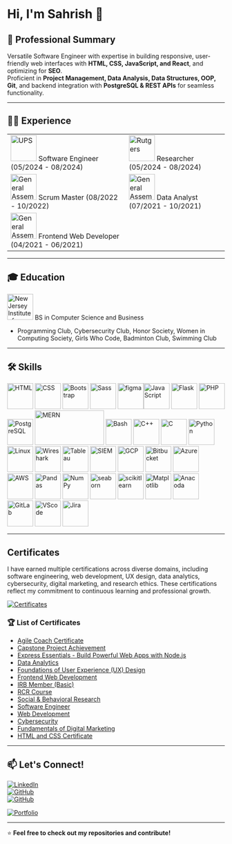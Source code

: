 # Hi, I'm Sahrish 👋

## 🚀 Professional Summary  
Versatile Software Engineer with expertise in building responsive, user-friendly web interfaces with **HTML, CSS, JavaScript, and React**, and optimizing for **SEO**.  
Proficient in **Project Management, Data Analysis, Data Structures, OOP, Git**, and backend integration with **PostgreSQL & REST APIs** for seamless functionality.

---

## 🧑‍💼 Experience
|  |  |
|-----------------------------------|------------------------------|
| <img src="https://media.licdn.com/dms/image/v2/C4D0BAQFX6tdg3bkrBQ/company-logo_200_200/company-logo_200_200/0/1630543904509/ups_logo?e=1749081600&v=beta&t=EeLXENFq0_aDPKERKvZ6qCkZYTZfEqIcASba6nXRsO0" alt="UPS" width="60" height="60"> Software Engineer (05/2024 - 08/2024) | <img src="https://media.licdn.com/dms/image/v2/D4E0BAQFnLVzNL8ZOYg/company-logo_200_200/company-logo_200_200/0/1692195098121/rutgersu_logo?e=1749081600&v=beta&t=uxNQApto-aNZ8EsloTQDZ0H_XThQkgcJS7Xyy2I2-EE" alt="Rutgers" width="60" height="60"> Researcher (05/2024 - 08/2024) | 
| <img src="https://media.licdn.com/dms/image/v2/D4E0BAQFdsjQxcBgAOQ/company-logo_200_200/company-logo_200_200/0/1718380191280?e=1749081600&v=beta&t=8kJ5AKuO3gQGyTm2QvTkeaF_qP1lCopoJQIi67pmSIY" alt="General Assembly" width="60" height="60"> Scrum Master (08/2022 - 10/2022) | <img src="https://media.licdn.com/dms/image/v2/C4E0BAQEwAxD22k-HBw/company-logo_200_200/company-logo_200_200/0/1630655071296/generalassembly_logo?e=1749081600&v=beta&t=vvuf3itwkJ_bfsp0aB-frZWAHZb4NkKCtehRjpRKisA" alt="General Assembly" width="60" height="60"> Data Analyst (07/2021 - 10/2021) |
| <img src="https://media.licdn.com/dms/image/v2/C4E0BAQEwAxD22k-HBw/company-logo_200_200/company-logo_200_200/0/1630655071296/generalassembly_logo?e=1749081600&v=beta&t=vvuf3itwkJ_bfsp0aB-frZWAHZb4NkKCtehRjpRKisA" alt="General Assembly" width="60" height="60"> Frontend Web Developer (04/2021 - 06/2021) |

---
## 🎓 Education
<img src="https://media.licdn.com/dms/image/v2/C4E0BAQGeM2xL_Ibjhw/company-logo_200_200/company-logo_200_200/0/1630582551756/njit_logo?e=1749081600&v=beta&t=M9OHBL_ymmnfpQArTJwM2NfX-KHyL2IukQnjjr5whTc" alt="New Jersey Institute of Technology" width="60" height="60"> BS in Computer Science and Business  

- Programming Club, Cybersecurity Club, Honor Society, Women in Computing Society, Girls Who Code, Badminton Club, Swimming Club

---
## 🛠 Skills  
<img src="https://github.com/sahrishafzal/logos/blob/main/HTML5_logo_and_wordmark.svg" alt="HTML" width="60" height="60"> <img src="https://github.com/sahrishafzal/logos/blob/main/CSS3_logo.svg  " alt="CSS " width="60" height="60"> <img src="https://github.com/sahrishafzal/logos/blob/sahrishafzal-patch-1/Bootstrap_logo.svg " alt="Bootstrap " width="60" height="60"> <img src="https://github.com/sahrishafzal/logos/blob/sahrishafzal-patch-1/Sass_Logo_Color.svg" alt="Sass" 
width="60" height="60"> <img src="https://github.com/sahrishafzal/logos/blob/sahrishafzal-patch-1/figma-svgrepo-com.svg" alt="figma" width="60" height="60"><img src="https://github.com/sahrishafzal/logos/blob/main/Javascript_badge.svg " alt=" JavaScript" width="60" height="60">  <img src="https://github.com/sahrishafzal/logos/blob/main/Flask.svg" alt="Flask" width="60" height="60">  <img src="https://github.com/sahrishafzal/logos/blob/main/PHP-logo.svg " alt=" PHP" width="60" height="60"> <img src="https://github.com/sahrishafzal/logos/blob/sahrishafzal-patch-1/Postgresql_elephant.svg" alt=" PostgreSQL" width="60" height="60">  <img src="https://github.com/sahrishafzal/logos/blob/sahrishafzal-patch-1/MERN-logo.png" alt="MERN" width="160" height="80"> <img src="https://github.com/sahrishafzal/logos/blob/sahrishafzal-patch-1/Bash.svg" alt="Bash" width="60" height="60">  <img src="https://github.com/sahrishafzal/logos/blob/sahrishafzal-patch-1/ISO_C%2B%2B_Logo.svg" alt="C++" width="60" height="60"> <img src="https://github.com/sahrishafzal/logos/blob/sahrishafzal-patch-1/c-1.svg" alt="C" width="60" height="60">  <img src="https://github.com/sahrishafzal/logos/blob/sahrishafzal-patch-1/python-svgrepo-com%20(1).svg" alt="Python" width="60" height="60"> <img src="https://github.com/sahrishafzal/logos/blob/sahrishafzal-patch-1/linux-svgrepo-com.svg" alt="Linux" width="60" height="60">  <img src="https://github.com/sahrishafzal/logos/blob/sahrishafzal-patch-1/Wireshark_icon_new.png" alt=" Wireshark " width="60" height="60">  <img src="https://github.com/sahrishafzal/logos/blob/sahrishafzal-patch-1/tableau-icon-svgrepo-com.svg" alt="Tableau" width="60" height="60">  <img src="https://github.com/sahrishafzal/logos/blob/sahrishafzal-patch-1/siem-1.svg" alt="SIEM" width="60" height="60"> <img src="https://github.com/sahrishafzal/logos/blob/sahrishafzal-patch-1/google-cloud-svgrepo-com.svg" alt="GCP" width="60" height="60">  <img src="https://github.com/sahrishafzal/logos/blob/sahrishafzal-patch-1/BitBucket.svg" alt="Bitbucket" width="60" height="60"> <img src="https://github.com/sahrishafzal/logos/blob/sahrishafzal-patch-1/Azure%20Devops.svg" alt="Azure" width="60" height="60">  <img src="https://github.com/sahrishafzal/logos/blob/sahrishafzal-patch-1/AWS.svg" alt="AWS" width="60" height="60"> <img src="https://github.com/sahrishafzal/logos/blob/sahrishafzal-patch-1/Pandas.svg" alt="Pandas" width="60" height="60"> <img src="https://github.com/sahrishafzal/logos/blob/sahrishafzal-patch-1/numpy-svgrepo-com.svg" alt="NumPy" width="60" height="60"> <img src="https://github.com/sahrishafzal/logos/blob/sahrishafzal-patch-1/seaborn-1.svg" alt="seaborn" width="60" height="60"> <img src="https://github.com/sahrishafzal/logos/blob/sahrishafzal-patch-1/Scikit_learn_logo_small.svg" alt="scikitlearn" width="60" height="60"> <img src="https://github.com/sahrishafzal/logos/blob/sahrishafzal-patch-1/Matplotlib_icon.svg" alt="Matplotlib" width="60" height="60"> <img src="https://github.com/sahrishafzal/logos/blob/sahrishafzal-patch-1/Anaconda.svg" alt="Anacoda" width="60" height="60"> <img src="https://github.com/sahrishafzal/logos/blob/sahrishafzal-patch-1/GitLab.svg" alt="GitLab" width="60" height="60">  <img src="https://github.com/sahrishafzal/logos/blob/sahrishafzal-patch-1/Visual_Studio_Code_1.35_icon.svg" alt="VScode" width="60" height="60"> <img src="https://github.com/sahrishafzal/logos/blob/sahrishafzal-patch-1/jira-1.svg" alt="Jira " width="60" height="60">  

---

## Certificates 
I have earned multiple certifications across diverse domains, including software engineering, web development, UX design, data analytics, cybersecurity, digital marketing, and research ethics. These certifications reflect my commitment to continuous learning and professional growth.

[![Certificates](https://img.shields.io/badge/My-Certificates-blue?style=for-the-badge)](https://github.com/sahrishafzal/Certificate)
### 🏆 List of Certificates

 [](https://github.com/sahrishafzal/Certificate/blob/main/BS%20Degree%20Completion%20diploma.pdf)
- [Agile Coach Certificate](https://github.com/sahrishafzal/Certificate/blob/main/Agile%20Coach%20Certificate.pdf)    
- [Capstone Project Achievement](https://github.com/sahrishafzal/Certificate/blob/main/Capstone%20Projeject%20Achievement.png)  
- [Express Essentials - Build Powerful Web Apps with Node.js](https://github.com/sahrishafzal/Certificate/blob/main/CertificateOfCompletion_Express%20Essentials%20Build%20Powerful%20Web%20Apps%20with%20Node.js%20.pdf)  
- [Data Analytics](https://github.com/sahrishafzal/Certificate/blob/main/Data%20Analytics.pdf)  
- [Foundations of User Experience (UX) Design](https://github.com/sahrishafzal/Certificate/blob/main/Foundations%20of%20User%20Experience%20(UX)%20Design.pdf)  
- [Frontend Web Development](https://github.com/sahrishafzal/Certificate/blob/main/Frontend%20Web%20Development.pdf)  
- [IRB Member (Basic)](https://github.com/sahrishafzal/Certificate/blob/main/IRB%20Member(basic).pdf)  
- [RCR Course](https://github.com/sahrishafzal/Certificate/blob/main/RCR%20Coure.pdf)  
- [Social & Behavioral Research](https://github.com/sahrishafzal/Certificate/blob/main/Social%20&%20Behavioral%20Research.pdf)  
- [Software Engineer](https://github.com/sahrishafzal/Certificate/blob/main/Software%20Engineer.png)  
- [Web Development](https://github.com/sahrishafzal/Certificate/blob/main/Web%20Development.pdf)  
- [Cybersecurity](https://github.com/sahrishafzal/Certificate/blob/main/cybersecurity.pdf)  
- [Fundamentals of Digital Marketing](https://github.com/sahrishafzal/Certificate/blob/main/fundamental%20of%20Digital%20Marketing.pdf)  
- [HTML and CSS Certificate](https://github.com/sahrishafzal/Certificate/blob/main/html%20and%20css%20certificate.pdf)  

 
---

## 📫 Let's Connect!  
[![LinkedIn](https://img.shields.io/badge/LinkedIn-Connect-blue?style=for-the-badge&logo=linkedin)](https://www.linkedin.com/in/sahrish-afzal)  
[![GitHub](https://img.shields.io/badge/GitHub-Follow-black?style=for-the-badge&logo=github)](https://github.com/sahrishA)  
[![GitHub](https://img.shields.io/badge/GitHub-Follow-black?style=for-the-badge&logo=github)](https://github.com/sahrishafzal) 

[![Portfolio](https://img.shields.io/badge/Portfolio-Visit-lightgrey?style=for-the-badge&logo=react)](https://your-portfolio-link.com)  

---

⭐ **Feel free to check out my repositories and contribute!**
